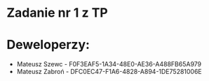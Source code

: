 # Zadanie nr 1 z TP

# Deweloperzy:

- Mateusz Szewc - F0F3EAF5-1A34-48E0-AE36-A488FB65A979
- Mateusz Zabroń - DFC0EC47-F1A6-4828-A894-1DE75281006E
